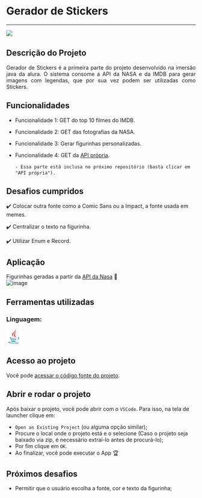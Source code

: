 # Gerador de Stickers
<hr>
   <img src="http://img.shields.io/static/v1?label=STATUS&message=CONCLUIDO&color=RED&style=for-the-badge"/>

## Descrição do Projeto
<p align="justify">
Gerador de Stickers é a primeira parte do projeto desenvolvido na imersão java da alura. O sistema consome a API da NASA e da IMDB para gerar imagens com legendas, que por sua vez podem ser utilizadas como Stickers.

## Funcionalidades
- Funcionalidade 1: GET do top 10 filmes do IMDB.

- Funcionalidade 2: GET das fotografias da NASA.

- Funcionalidade 3: Gerar figurinhas personalizadas.

- Funcionalidade 4: GET da [API própria](https://github.com/RonaldAG/alura-stickers-api-2).

      - Essa parte está inclusa no próximo repositório (basta clicar em "API própria").

## Desafios cumpridos
:heavy_check_mark: Colocar outra fonte como a Comic Sans ou a Impact, a fonte usada em memes.

:heavy_check_mark: Centralizar o texto na figurinha.

:heavy_check_mark: Utilizar Enum e Record.
 
## Aplicação
Figurinhas geradas a partir da [API da Nasa](https://api.nasa.gov/) :rocket: <br>
![image](https://user-images.githubusercontent.com/84423626/180344107-fa04da32-f78a-4804-ba33-9e75c1c2759d.png)


## Ferramentas utilizadas
### Linguagem:

<a href="https://www.java.com" target="_blank"> <img src="https://raw.githubusercontent.com/devicons/devicon/master/icons/java/java-original.svg" alt="java" width="40" height="40"/> </a>


## Acesso ao projeto

Você pode [acessar o código fonte do projeto](https://github.com/RonaldAG/alura-stickers-api-1/tree/main/manufacture-stickers/src).


## Abrir e rodar o projeto

Após baixar o projeto, você pode abrir com o `VSCode`. Para isso, na tela de launcher clique em:

- `Open an Existing Project` (ou alguma opção similar);
- Procure o local onde o projeto está e o selecione (Caso o projeto seja baixado via zip, é necessário extraí-lo antes de procurá-lo);
- Por fim clique em `OK`.
- Ao finalizar, você pode executar o App 🏆

## Próximos desafios

- Permitir que o usuário escolha a fonte, cor e texto da figurinha;

